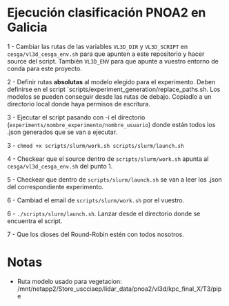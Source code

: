 # Ejecución clasificación PNOA2 en Galicia

1 - Cambiar las rutas de las variables `VL3D_DIR` y `VL3D_SCRIPT` en `cesga/vl3d_cesga_env.sh` para que apunten a este repositorio y hacer source del script. También `VL3D_ENV` para que apunte a vuestro entorno de conda para este proyecto.

2 - Definir rutas **absolutas** al modelo elegido para el experimento. Deben definirse en el script `scripts/experiment_generation/replace_paths.sh. Los modelos se pueden conseguir desde las rutas de debajo. Copiadlo a un directorio local donde haya permisos de escritura.

3 - Ejecutar el script pasando con -i el directorio (`experiments/nombre_experimento/nombre_usuario`) donde están todos los .json generados que se van a ejecutar.

3 - `chmod +x scripts/slurm/work.sh scripts/slurm/launch.sh`

4 - Checkear que el source dentro de `scripts/slurm/work.sh` apunta al `cesga/vl3d_cesga_env.sh` del punto 1.

5 - Checkear que dentro de `scripts/slurm/launch.sh` se van a leer los .json del correspondiente experimento.

6 - Cambiad el email de `scripts/slurm/work.sh` por el vuestro.

6 - `./scripts/slurm/launch.sh`. Lanzar desde el directorio donde se encuentra el script.

7 - Que los dioses del Round-Robin estén con todos nosotros.


# Notas

- Ruta modelo usado para vegetacion: /mnt/netapp2/Store_uscciaep/lidar_data/pnoa2/vl3d/kpc_final_X/T3/pipe
